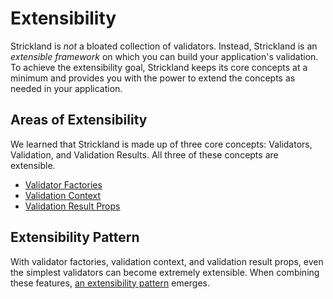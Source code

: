 # Extensibility

Strickland is _not_ a bloated collection of validators. Instead, Strickland is an _extensible framework_ on which you can build your application's validation. To achieve the extensibility goal, Strickland keeps its core concepts at a minimum and provides you with the power to extend the concepts as needed in your application.

## Areas of Extensibility

We learned that Strickland is made up of three core concepts: Validators, Validation, and Validation Results. All three of these concepts are extensible.

* [Validator Factories](validator-factories.md)
* [Validation Context](validation-context.md)
* [Validation Result Props](validation-result-props.md)

## Extensibility Pattern

With validator factories, validation context, and validation result props, even the simplest validators can become extremely extensible. When combining these features, [an extensibility pattern](extensibility/extensibility-pattern.md) emerges.
